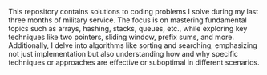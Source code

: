 This repository contains solutions to coding problems I solve during my last three months of military service. The focus is on mastering fundamental topics such as arrays, hashing, stacks, queues, etc., while exploring key techniques like two pointers, sliding window, prefix sums, and more. Additionally, I delve into algorithms like sorting and searching, emphasizing not just implementation but also understanding how and why specific techniques or approaches are effective or suboptimal in different scenarios.
